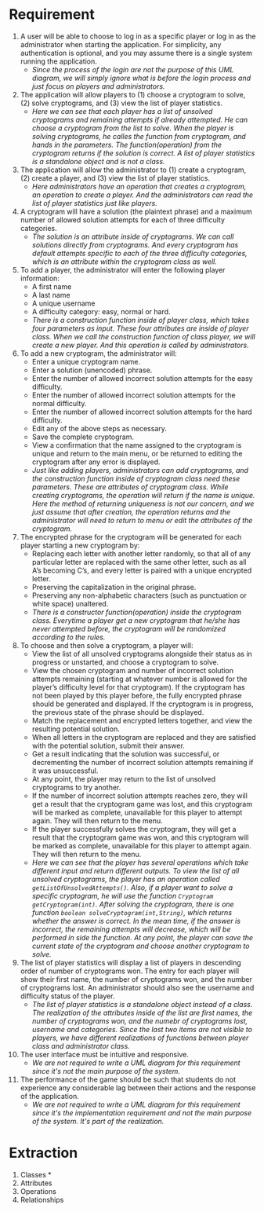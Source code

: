# Requirement

1. A user will be able to choose to log in as a specific player or log in as the administrator when starting the application. For simplicity, any authentication is optional, and you may assume there is a single system running the application.
	* *Since the process of the login are not the purpose of this UML diagram, we will simply ignore what is before the login process and just focus on players and administrators.*
2. The application will allow players to (1) choose a cryptogram to solve, (2) solve cryptograms, and (3) view the list of player statistics.
	* *Here we can see that each player has a list of unsolved cryptograms and remaining attempts if already attempted. He can choose a cryptogram from the list to solve. When the player is solving cryptograms, he calles the function from cryptogram, and hands in the parameters. The function(operation) from the cryptogram returns if the solution is correct. A list of player statistics is a standalone object and is not a class.*
3. The application will allow the administrator to (1) create a cryptogram, (2) create a player, and (3) view the list of player statistics.
	* *Here administrators have an operation that creates a cryptogram, an operation to create a player. And the administrators can read the list of player statistics just like players.*
4. A cryptogram will have a solution (the plaintext phrase) and a maximum number of allowed solution attempts for each of three difficulty categories.  
	* *The solution is an attribute inside of cryptograms. We can call solutions directly from cryptograms. And every cryptogram has default attempts specific to each of the three difficulty categories, which is an attribute within the cryptogram class as well.*
5. To add a player, the administrator will enter the following player information:
	* A first name
	* A last name
	* A unique username
	* A difficulty category: easy, normal or hard.
	* *There is a construction function inside of player class, which takes four parameters as input. These four attributes are inside of player class. When we call the construction function of class player, we will create a new player. And this operation is called by administrators.*
6. To add a new cryptogram, the administrator will:
	* Enter a unique cryptogram name.
	* Enter a solution (unencoded) phrase.
	* Enter the number of allowed incorrect solution attempts for the easy difficulty.
	* Enter the number of allowed incorrect solution attempts for the normal difficulty.
	* Enter the number of allowed incorrect solution attempts for the hard difficulty.
	* Edit any of the above steps as necessary.
	* Save the complete cryptogram.
	* View a confirmation that the name assigned to the cryptogram is unique and return to the main menu, or be returned to editing the cryptogram after any error is displayed.
	* *Just like adding players, administrators can add cryptograms, and the construction function inside of cryptogram class need these parameters. These are attributes of cryptogram class. While creating cryptograms, the operation will return if the name is unique. Here the method of returning uniqueness is not our concern, and we just assume that after creation, the operation returns and the administrator will need to return to menu or edit the attributes of the cryptogram.*
7. The encrypted phrase for the cryptogram will be generated for each player starting a new cryptogram by:
	* Replacing each letter with another letter randomly, so that all of any particular letter are replaced with the same other letter, such as all A’s becoming C’s, and every letter is paired with a unique encrypted letter.
	* Preserving the capitalization in the original phrase.
	* Preserving any non-alphabetic characters (such as punctuation or white space) unaltered.
	* *There is a constructor function(operation) inside the cryptogram class. Everytime a player get a new cryptogram that he/she has never attempted before, the cryptogram will be randomized according to the rules.*
8. To choose and then solve a cryptogram, a player will:
	* View the list of all unsolved cryptograms alongside their status as in progress or unstarted, and choose a cryptogram to solve.
	* View the chosen cryptogram and number of incorrect solution attempts remaining (starting at whatever number is allowed for the player’s difficulty level for that cryptogram).  If the cryptogram has not been played by this player before, the fully encrypted phrase should be generated and displayed.  If the cryptogram is in progress, the previous state of the phrase should be displayed.
	* Match the replacement and encrypted letters together, and view the resulting potential solution.
	* When all letters in the cryptogram are replaced and they are satisfied with the potential solution, submit their answer.
	* Get a result indicating that the solution was successful, or decrementing the number of incorrect solution attempts remaining if it was unsuccessful.
	* At any point, the player may return to the list of unsolved cryptograms to try another.
	* If the number of incorrect solution attempts reaches zero, they will get a result that the cryptogram game was lost, and this cryptogram will be marked as complete, unavailable for this player to attempt again. They will then return to the menu.
	* If the player successfully solves the cryptogram, they will get a result that the cryptogram game was won, and this cryptogram will be marked as complete, unavailable for this player to attempt again.  They will then return to the menu.
	* *Here we can see that the player has several operations which take different input and return different outputs. To view the list of all unsolved cryptograms, the player has an operation called `getListOfUnsolvedAttempts()`. Also, if a player want to solve a specific cryptogram, he will use the function `Cryptogram getCryptogram(int)`. After solving the cryptogram, there is one function `boolean solveCryptogram(int,String)`, which returns whether the answer is correct. In the mean time, if the answer is incorrect, the remaining attempts will decrease, which will be performed in side the function. At any point, the player can save the current state of the cryptogram and choose another cryptogram to solve.*
9. The list of player statistics will display a list of players in descending order of number of cryptograms won.  The entry for each player will show their first name, the number of cryptograms won, and the number of cryptograms lost.  An administrator should also see the username and difficulty status of the player.
	* *The list of player statistics is a standalone object instead of a class. The realization of the attributes inside of the list are first names, the number of cryptograms won, and the numebr of cryptograms lost, username and categories. Since the last two items are not visible to players, we have different realizations of functions between player class and administrator class.*
10. The user interface must be intuitive and responsive.
	* *We are not required to write a UML diagram for this requirement since it's not the main purpose of the system.*
11. The performance of the game should be such that students do not experience any considerable lag between their actions and the response of the application.
	* *We are not required to write a UML diagram for this requirement since it's the implementation requirement and not the main purpose of the system. It's part of the realization.*

# Extraction

1. Classes
	* 
2. Attributes
3. Operations
4. Relationships